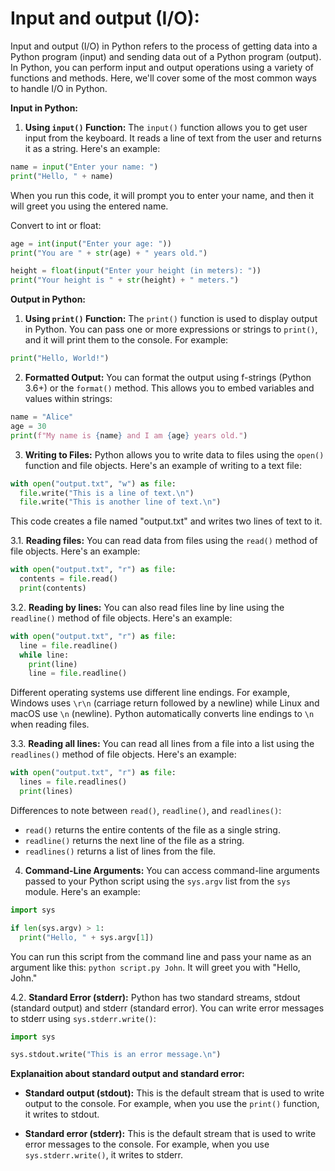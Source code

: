 # Input and output (I/O):

Input and output (I/O) in Python refers to the process of getting data into a Python program (input) and sending data out of a Python program (output). In Python, you can perform input and output operations using a variety of functions and methods. Here, we'll cover some of the most common ways to handle I/O in Python.

**Input in Python:**

1. **Using `input()` Function:**
 The `input()` function allows you to get user input from the keyboard. It reads a line of text from the user and returns it as a string. Here's an example:

```python
name = input("Enter your name: ")
print("Hello, " + name)
```

 When you run this code, it will prompt you to enter your name, and then it will greet you using the entered name.

Convert to int or float:

```python
age = int(input("Enter your age: "))
print("You are " + str(age) + " years old.")

height = float(input("Enter your height (in meters): "))
print("Your height is " + str(height) + " meters.")
```

**Output in Python:**

1. **Using `print()` Function:**
 The `print()` function is used to display output in Python. You can pass one or more expressions or strings to `print()`, and it will print them to the console. For example:

```python
print("Hello, World!")
```

2. **Formatted Output:**
You can format the output using f-strings (Python 3.6+) or the `format()` method. This allows you to embed variables and values within strings:

```python
name = "Alice"
age = 30
print(f"My name is {name} and I am {age} years old.")
```

3. **Writing to Files:**
Python allows you to write data to files using the `open()` function and file objects. Here's an example of writing to a text file:

```python
with open("output.txt", "w") as file:
  file.write("This is a line of text.\n")
  file.write("This is another line of text.\n")
```

This code creates a file named "output.txt" and writes two lines of text to it.

3.1. **Reading files:**
You can read data from files using the `read()` method of file objects. Here's an example:

```python
with open("output.txt", "r") as file:
  contents = file.read()
  print(contents)
```

3.2. **Reading by lines:**
You can also read files line by line using the `readline()` method of file objects. Here's an example:

```python
with open("output.txt", "r") as file:
  line = file.readline()
  while line:
    print(line)
    line = file.readline()
```

Different operating systems use different line endings. For example, Windows uses `\r\n` (carriage return followed by a newline) while Linux and macOS use `\n` (newline). Python automatically converts line endings to `\n` when reading files.

3.3. **Reading all lines:**
You can read all lines from a file into a list using the `readlines()` method of file objects. Here's an example:

```python
with open("output.txt", "r") as file:
  lines = file.readlines()
  print(lines)
```

Differences to note between `read()`, `readline()`, and `readlines()`:

- `read()` returns the entire contents of the file as a single string.
- `readline()` returns the next line of the file as a string.
- `readlines()` returns a list of lines from the file.

4. **Command-Line Arguments:**
 You can access command-line arguments passed to your Python script using the `sys.argv` list from the `sys` module. Here's an example:

```python
import sys

if len(sys.argv) > 1:
  print("Hello, " + sys.argv[1])
```

You can run this script from the command line and pass your name as an argument like this: `python script.py John`. It will greet you with "Hello, John."

4.2. **Standard Error (stderr):**
Python has two standard streams, stdout (standard output) and stderr (standard error). You can write error messages to stderr using `sys.stderr.write()`:

```python
import sys

sys.stdout.write("This is an error message.\n")
```

**Explanaition about standard output and standard error:**

- **Standard output (stdout):** This is the default stream that is used to write output to the console. For example, when you use the `print()` function, it writes to stdout.

- **Standard error (stderr):** This is the default stream that is used to write error messages to the console. For example, when you use `sys.stderr.write()`, it writes to stderr.

